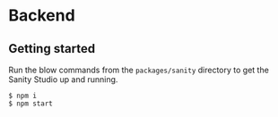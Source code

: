 # Backend

## Getting started

Run the blow commands from the `packages/sanity` directory to get the Sanity Studio up and running.

```
$ npm i
$ npm start
```
